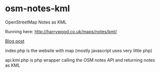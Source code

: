# osm-notes-kml
OpenStreetMap Notes as KML

Running here: http://harrywood.co.uk/maps/notes/kml/

[Blog post](http://harrywood.co.uk/blog/2017/03/12/notes-in-maps-me/)

index.php is the website with map (mostly javascript uses very little php)

api.kml.php is php wrapper calling the OSM notes API and returning notes as KML

